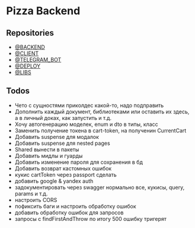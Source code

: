 # Pizza Backend

## Repositories
- [@BACKEND](https://github.com/RASEM0N/Pizza-Backend)
- [@CLIENT](https://github.com/RASEM0N/Pizza-Client)
- [@TELEGRAM_BOT](https://github.com/RASEM0N/Pizza-TelegramBot)
- [@DEPLOY](https://github.com/RASEM0N/Pizza-Deploy)
- [@LIBS](https://github.com/RASEM0N/Pizza-Libs)

## Todos
- Чето с сущностями приколдес какой-то, надо подправить
- Дополнить каждый документ, библиотеками или оставить их здесь, а в личный доках, как запустить и т.д.
- Хочу автогенерацию моделек, enum и dto в типы, класс
- Заменить получение токена в cart-token, на полученин CurrentCart
- Добавить suspense для модалок
- Добавить suspense для nested pages
- Shared вынести в пакеты
- Добавить мидлы и гуарды
- Добавить изменение пароля для сохранения в бд
- Добавить возврат кастомных ошибок
- кукис cartToken через passport сделать
- добавить google & yandex auth
- задокументировать через swagger нормально все, кукисы, query, params и т.д.
- настроить CORS
- пофиксить баги и настроить обработку ошибок
- добавить обработку ошибок для запросов
- запросы с findFirstAndThrow по итогу 500 ошибку тригерят